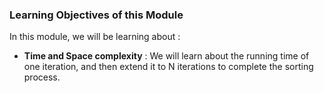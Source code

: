 ### Learning Objectives of this Module

In this module, we will be learning about :

- **Time and Space complexity** : We will learn about the running time of one iteration, and then extend it to N iterations to complete the sorting process.

